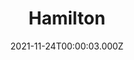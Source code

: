 ---
title: "Hamilton"
year: 2020
date: 2021-11-24T00:00:03.000Z
permalink: /almanac/movies/2021-11-24-hamilton/index.html
link: https://letterboxd.com/rknightuk/film/hamilton-2020/4/
rating: 3
tmdbid: 556574
---